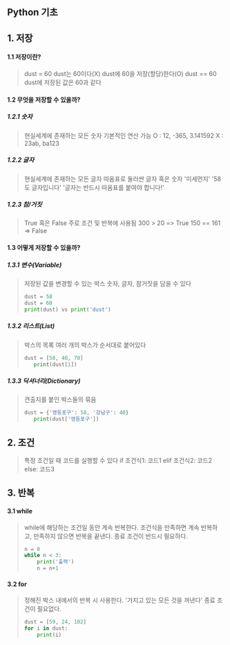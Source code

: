 ## Python 기초

## 1.  저장
   #### 1.1 저장이란?
  > dust = 60
  > dust는 60이다(X)
  > dust에 60을 저장(할당)한다(O)
  > dust == 60
  > dust에 저장된 값은 60과 같다

  #### 1.2 무엇을 저장할 수 있을까?
   ##### 1.2.1 숫자
   >현실세계에 존재하는 모든 숫자
   >기본적인 연산 가능
   >O : 12, -365, 3.141592
   >X : 23ab, ba123

   ##### 1.2.2 글자

   >현실세계에 존재하는 모든 글자
   >따옴표로 둘러싼 글자 혹은 숫자
   >'미세먼지'
   >'58도 글자입니다'
   >'글자는 반드시 따옴표를 붙여야 합니다!'

 ##### 1.2.3 참/거짓
   >True 혹은 False
   >주로 조건 및 반복에 사용됨
   >300 > 20 => True
   >150 == 161 => False

   #### 1.3 어떻게 저장할 수 있을까?
   ##### 1.3.1 변수(Variable)

   >저장된 값을 변경할 수 있는 박스
   >숫자, 글자, 참거짓을 담을 수 있다
   >```python
   >dust = 58
   >dust = 60
   >print(dust) vs print('dust')
   >```

   ##### 1.3.2 리스트(List)
   >박스의 목록
   >여러 개의 박스가 순서대로 붙어있다
   >```python
   >dust = [58, 40, 70]
   >	print(dust[1])
   >```

  ##### 1.3.3 딕셔너리(Dictionary)
   >견출지를 붙인 박스들의 묶음
   >```python
   >dust = {'영등포구': 58, '강남구': 40}
   >	print(dust['영등포구'])
   >```

## 2. 조건
  >특정 조건일 때 코드를 실행할 수 있다
  >if 조건식1:
  >코드1
  >elif 조건식2:
  >코드2
  >else:
  >코드3

## 3. 반복
   #### 3.1  while
  > while에 해당하는 조건일 동안 계속 반복한다.
  > 조건식을 만족하면 계속 반복하고, 만족하지 않으면 반복을 끝낸다.
  > 종료 조건이 반드시 필요하다.
  > ```python
  > n = 0
  > while n < 3:
  > 	print('출력')
  > 	n = n+1
  > ```

 ####  3.2 for
  > 정해진 박스 내에서의 반복 시 사용한다.
  > '가지고 있는 모든 것을 꺼낸다'
  > 종료 조건이 필요없다.
  > ```python
  > dust = [59, 24, 102]
  > for i in dust:
  > 	print(i)
  > ```

